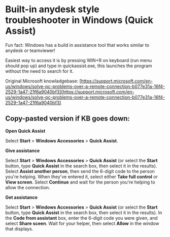 # Built-in anydesk style troubleshooter in Windows \(Quick Assist\)

Fun fact: Windows has a build in assistance tool that works similar to anydesk or teamviewer!

Easiest way to access it is by pressing WIN+R on keyboard \(run menu should pop up\) and type in quickassist.exe, this launches the program without the need to search for it.  


Original Microsoft knowladgebase: [https://support.microsoft.com/en-us/windows/solve-pc-problems-over-a-remote-connection-b077e31a-16f4-2529-1a47-21f6a9040bf3](https://support.microsoft.com/en-us/windows/solve-pc-problems-over-a-remote-connection-b077e31a-16f4-2529-1a47-21f6a9040bf3)  


## Copy-pasted version if KB goes down:

 **Open Quick Assist**

Select **Start** &gt; **Windows Accessories** &gt; **Quick Assist**. 

 **Give assistance**

Select **Start**  &gt; **Windows Accessories** &gt; **Quick Assist** \(or select the **Start**  button, type **Quick Assist** in the search box, then select it in the results\). Select **Assist another person**, then send the 6-digit code to the person you're helping. When they've entered it, select either **Take full control** or **View screen**. Select **Continue** and wait for the person you're helping to allow the connection. 

 **Get assistance**

Select **Start**  &gt; **Windows Accessories** &gt; **Quick Assist** \(or select the **Start**  button, type **Quick Assist** in the search box, then select it in the results\). In the **Code from assistant** box, enter the 6-digit code you were given, and select **Share sceen**. Wait for your helper, then select **Allow** in the window that displays.

